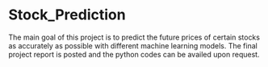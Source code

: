 # Stock_Prediction
The main goal of this project is to predict the future prices of certain stocks as accurately as possible with different machine learning models. The final project report is posted and the python codes can be availed upon request.

